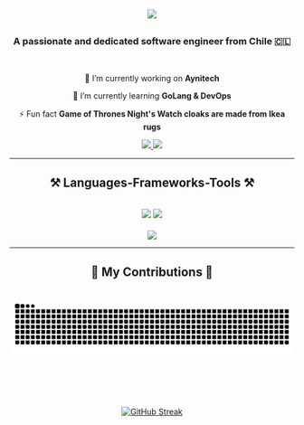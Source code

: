 <h1 align="center">
    <img src="https://readme-typing-svg.herokuapp.com/?font=Righteous&size=35&center=true&vCenter=true&width=500&height=70&duration=4000&lines=Hi+There!+👋;+I'm+Lucas+Grez!;" />
</h1>

<h3 align="center">A passionate and dedicated software engineer from Chile 🇨🇱</h3>

<br/>

<div align="center">
 
 🔭 I’m currently working on **Aynitech**
 
 🌱 I’m currently learning **GoLang & DevOps**

⚡ Fun fact **Game of Thrones Night's Watch cloaks are made from Ikea rugs**

 </div>

<div align="center"> 
  <a href="mailto:lucasgrez3010@gmail.com">
    <img src="https://img.shields.io/badge/Gmail-333333?style=for-the-badge&logo=gmail&logoColor=red" />
  </a>
  <a href="https://linkedin.com/in/lucas-grez" target="_blank">
    <img src="https://img.shields.io/badge/LinkedIn-0077B5?style=for-the-badge&logo=linkedin&logoColor=white" target="_blank" />
  </a>
</div>

 <hr/>
 
<h2 align="center">⚒️ Languages-Frameworks-Tools ⚒️</h2>
<br/>
<div align="center">
    <img src="https://skillicons.dev/icons?i=react,vue,pinia,flutter,bootstrap,html,css,vscode,github,figma,tailwind,git,linux,docker" />
    <img src="https://skillicons.dev/icons?i=nodejs,py,javascript,typescript,mongodb,c,go,nextjs,postgres,flask" /><br>
</div>

<br/>

<div align="center">
<a href="https://github-readme-stats-beige-phi-23.vercel.app">
  <img height=400 align="center" src="https://github-readme-stats-seven-beige-47.vercel.app/api/top-langs/?username=grez-lucas&langs_count=8&layout=compact" />
</a>
</div>

<hr/>

<div align="center">
  <h2>🐍 My Contributions 🐍</h2>
  <br>
  <img alt="snake eating my contributions" src="https://raw.githubusercontent.com/grez-lucas/grez-lucas/output/github-contribution-grid-snake.svg" />
  
  <br/><br/><br/>
</div>


<div align="center">

<a href="https://git.io/streak-stats"><img src="https://streak-stats.demolab.com?user=grez-lucas&hide_border=true&border_radius=4.8" alt="GitHub Streak" /></a>

</div>
